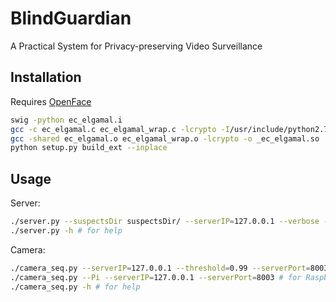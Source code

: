 # BlindGuardian
A Practical System for Privacy-preserving Video Surveillance
## Installation
Requires [OpenFace](https://github.com/TadasBaltrusaitis/OpenFace)
```bash
swig -python ec_elgamal.i
gcc -c ec_elgamal.c ec_elgamal_wrap.c -lcrypto -I/usr/include/python2.7 -fPIC
gcc -shared ec_elgamal.o ec_elgamal_wrap.o -lcrypto -o _ec_elgamal.so
python setup.py build_ext --inplace
```
## Usage
Server:
```bash
./server.py --suspectsDir suspectsDir/ --serverIP=127.0.0.1 --verbose --CPUs=16 --serverPort 8003
./server.py -h # for help
```
Camera:
```bash
./camera_seq.py --serverIP=127.0.0.1 --threshold=0.99 --serverPort=8003
./camera_seq.py --Pi --serverIP=127.0.0.1 --serverPort=8003 # for Raspberry
./camera_seq.py -h # for help
```

